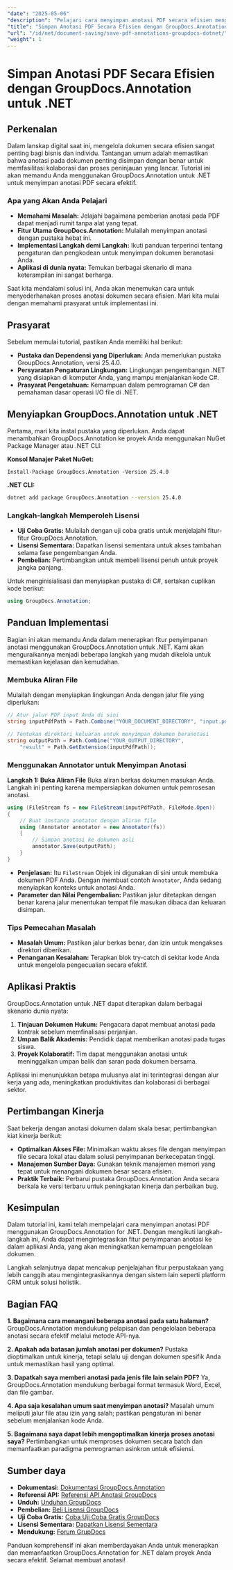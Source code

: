 ```yaml
---
"date": "2025-05-06"
"description": "Pelajari cara menyimpan anotasi PDF secara efisien menggunakan GroupDocs.Annotation for .NET. Sederhanakan proses pengelolaan dokumen Anda dengan panduan terperinci kami."
"title": "Simpan Anotasi PDF Secara Efisien dengan GroupDocs.Annotation untuk .NET"
"url": "/id/net/document-saving/save-pdf-annotations-groupdocs-dotnet/"
"weight": 1
---
```


# Simpan Anotasi PDF Secara Efisien dengan GroupDocs.Annotation untuk .NET

## Perkenalan

Dalam lanskap digital saat ini, mengelola dokumen secara efisien sangat penting bagi bisnis dan individu. Tantangan umum adalah memastikan bahwa anotasi pada dokumen penting disimpan dengan benar untuk memfasilitasi kolaborasi dan proses peninjauan yang lancar. Tutorial ini akan memandu Anda menggunakan GroupDocs.Annotation untuk .NET untuk menyimpan anotasi PDF secara efektif.

### Apa yang Akan Anda Pelajari
- **Memahami Masalah:** Jelajahi bagaimana pemberian anotasi pada PDF dapat menjadi rumit tanpa alat yang tepat.
- **Fitur Utama GroupDocs.Annotation:** Mulailah menyimpan anotasi dengan pustaka hebat ini.
- **Implementasi Langkah demi Langkah:** Ikuti panduan terperinci tentang pengaturan dan pengkodean untuk menyimpan dokumen beranotasi Anda.
- **Aplikasi di dunia nyata:** Temukan berbagai skenario di mana keterampilan ini sangat berharga.

Saat kita mendalami solusi ini, Anda akan menemukan cara untuk menyederhanakan proses anotasi dokumen secara efisien. Mari kita mulai dengan memahami prasyarat untuk implementasi ini.

## Prasyarat

Sebelum memulai tutorial, pastikan Anda memiliki hal berikut:
- **Pustaka dan Dependensi yang Diperlukan:** Anda memerlukan pustaka GroupDocs.Annotation, versi 25.4.0.
- **Persyaratan Pengaturan Lingkungan:** Lingkungan pengembangan .NET yang disiapkan di komputer Anda, yang mampu menjalankan kode C#.
- **Prasyarat Pengetahuan:** Kemampuan dalam pemrograman C# dan pemahaman dasar operasi I/O file di .NET.

## Menyiapkan GroupDocs.Annotation untuk .NET

Pertama, mari kita instal pustaka yang diperlukan. Anda dapat menambahkan GroupDocs.Annotation ke proyek Anda menggunakan NuGet Package Manager atau .NET CLI:

**Konsol Manajer Paket NuGet:**
```shell
Install-Package GroupDocs.Annotation -Version 25.4.0
```

**.NET CLI:**
```bash
dotnet add package GroupDocs.Annotation --version 25.4.0
```

### Langkah-langkah Memperoleh Lisensi
- **Uji Coba Gratis:** Mulailah dengan uji coba gratis untuk menjelajahi fitur-fitur GroupDocs.Annotation.
- **Lisensi Sementara:** Dapatkan lisensi sementara untuk akses tambahan selama fase pengembangan Anda.
- **Pembelian:** Pertimbangkan untuk membeli lisensi penuh untuk proyek jangka panjang.

Untuk menginisialisasi dan menyiapkan pustaka di C#, sertakan cuplikan kode berikut:
```csharp
using GroupDocs.Annotation;
```

## Panduan Implementasi
Bagian ini akan memandu Anda dalam menerapkan fitur penyimpanan anotasi menggunakan GroupDocs.Annotation untuk .NET. Kami akan menguraikannya menjadi beberapa langkah yang mudah dikelola untuk memastikan kejelasan dan kemudahan.

### Membuka Aliran File
Mulailah dengan menyiapkan lingkungan Anda dengan jalur file yang diperlukan:
```csharp
// Atur jalur PDF input Anda di sini
string inputPdfPath = Path.Combine("YOUR_DOCUMENT_DIRECTORY", "input.pdf");

// Tentukan direktori keluaran untuk menyimpan dokumen beranotasi
string outputPath = Path.Combine("YOUR_OUTPUT_DIRECTORY", 
    "result" + Path.GetExtension(inputPdfPath));
```

### Menggunakan Annotator untuk Menyimpan Anotasi
**Langkah 1: Buka Aliran File**
Buka aliran berkas dokumen masukan Anda. Langkah ini penting karena mempersiapkan dokumen untuk pemrosesan anotasi.
```csharp
using (FileStream fs = new FileStream(inputPdfPath, FileMode.Open))
{
    // Buat instance anotator dengan aliran file
    using (Annotator annotator = new Annotator(fs))
    {
        // Simpan anotasi ke dokumen asli
        annotator.Save(outputPath);
    }
}
```
- **Penjelasan:** Itu `FileStream` Objek ini digunakan di sini untuk membuka dokumen PDF Anda. Dengan membuat contoh `Annotator`, Anda sedang menyiapkan konteks untuk anotasi Anda.
- **Parameter dan Nilai Pengembalian:** Pastikan jalur ditetapkan dengan benar karena jalur menentukan tempat file masukan dibaca dan keluaran disimpan.

### Tips Pemecahan Masalah
- **Masalah Umum:** Pastikan jalur berkas benar, dan izin untuk mengakses direktori diberikan.
- **Penanganan Kesalahan:** Terapkan blok try-catch di sekitar kode Anda untuk mengelola pengecualian secara efektif.

## Aplikasi Praktis
GroupDocs.Annotation untuk .NET dapat diterapkan dalam berbagai skenario dunia nyata:
1. **Tinjauan Dokumen Hukum:** Pengacara dapat membuat anotasi pada kontrak sebelum memfinalisasi perjanjian.
2. **Umpan Balik Akademis:** Pendidik dapat memberikan anotasi pada tugas siswa.
3. **Proyek Kolaboratif:** Tim dapat menggunakan anotasi untuk meninggalkan umpan balik dan saran pada dokumen bersama.

Aplikasi ini menunjukkan betapa mulusnya alat ini terintegrasi dengan alur kerja yang ada, meningkatkan produktivitas dan kolaborasi di berbagai sektor.

## Pertimbangan Kinerja
Saat bekerja dengan anotasi dokumen dalam skala besar, pertimbangkan kiat kinerja berikut:
- **Optimalkan Akses File:** Minimalkan waktu akses file dengan menyimpan file secara lokal atau dalam solusi penyimpanan berkecepatan tinggi.
- **Manajemen Sumber Daya:** Gunakan teknik manajemen memori yang tepat untuk menangani dokumen besar secara efisien.
- **Praktik Terbaik:** Perbarui pustaka GroupDocs.Annotation Anda secara berkala ke versi terbaru untuk peningkatan kinerja dan perbaikan bug.

## Kesimpulan
Dalam tutorial ini, kami telah mempelajari cara menyimpan anotasi PDF menggunakan GroupDocs.Annotation for .NET. Dengan mengikuti langkah-langkah ini, Anda dapat mengintegrasikan fitur penyimpanan anotasi ke dalam aplikasi Anda, yang akan meningkatkan kemampuan pengelolaan dokumen.

Langkah selanjutnya dapat mencakup penjelajahan fitur perpustakaan yang lebih canggih atau mengintegrasikannya dengan sistem lain seperti platform CRM untuk solusi holistik.

## Bagian FAQ
**1. Bagaimana cara menangani beberapa anotasi pada satu halaman?**
GroupDocs.Annotation mendukung pelapisan dan pengelolaan beberapa anotasi secara efektif melalui metode API-nya.

**2. Apakah ada batasan jumlah anotasi per dokumen?**
Pustaka dioptimalkan untuk kinerja, tetapi selalu uji dengan dokumen spesifik Anda untuk memastikan hasil yang optimal.

**3. Dapatkah saya memberi anotasi pada jenis file lain selain PDF?**
Ya, GroupDocs.Annotation mendukung berbagai format termasuk Word, Excel, dan file gambar.

**4. Apa saja kesalahan umum saat menyimpan anotasi?**
Masalah umum meliputi jalur file atau izin yang salah; pastikan pengaturan ini benar sebelum menjalankan kode Anda.

**5. Bagaimana saya dapat lebih mengoptimalkan kinerja proses anotasi saya?**
Pertimbangkan untuk memproses dokumen secara batch dan memanfaatkan paradigma pemrograman asinkron untuk efisiensi.

## Sumber daya
- **Dokumentasi:** [Dokumentasi GroupDocs.Annotation](https://docs.groupdocs.com/annotation/net/)
- **Referensi API:** [Referensi API Anotasi GroupDocs](https://reference.groupdocs.com/annotation/net/)
- **Unduh:** [Unduhan GroupDocs](https://releases.groupdocs.com/annotation/net/)
- **Pembelian:** [Beli Lisensi GroupDocs](https://purchase.groupdocs.com/buy)
- **Uji Coba Gratis:** [Coba Uji Coba Gratis GroupDocs](https://releases.groupdocs.com/annotation/net/)
- **Lisensi Sementara:** [Dapatkan Lisensi Sementara](https://purchase.groupdocs.com/temporary-license/)
- **Mendukung:** [Forum GrupDocs](https://forum.groupdocs.com/c/annotation/)

Panduan komprehensif ini akan memberdayakan Anda untuk menerapkan dan memanfaatkan GroupDocs.Annotation for .NET dalam proyek Anda secara efektif. Selamat membuat anotasi!